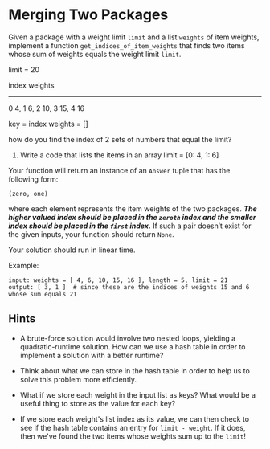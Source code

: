 # Merging Two Packages

Given a package with a weight limit `limit` and a list `weights` of item
weights, implement a function `get_indices_of_item_weights` that finds
two items whose sum of weights equals the weight limit `limit`.

limit = 20

index     weights
------    --------
0              4,
1              6, 
2              10, 
3              15, 
4              16 

key = index
weights = []

how do you find the index of 2 sets of numbers that equal the limit?
1. Write a code that lists the items in an array
limit = [0: 4, 1: 6]


 Your function will return an instance of an `Answer` tuple that has the
following form:

```
(zero, one)
```

where each element represents the item weights of the two packages.
_**The higher valued index should be placed in the `zeroth` index and
the smaller index should be placed in the `first` index.**_ If such a
pair doesn’t exist for the given inputs, your function should return
`None`.

Your solution should run in linear time.

Example:
```
input: weights = [ 4, 6, 10, 15, 16 ], length = 5, limit = 21
output: [ 3, 1 ]  # since these are the indices of weights 15 and 6 whose sum equals 21
```

## Hints
 
* A brute-force solution would involve two nested loops, yielding a
  quadratic-runtime solution. How can we use a hash table in order to
  implement a solution with a better runtime?

* Think about what we can store in the hash table in order to help us to
  solve this problem more efficiently. 

* What if we store each weight in the input list as keys? What would be
  a useful thing to store as the value for each key? 

* If we store each weight's list index as its value, we can then check
  to see if the hash table contains an entry for `limit - weight`. If it
  does, then we've found the two items whose weights sum up to the
  `limit`!
